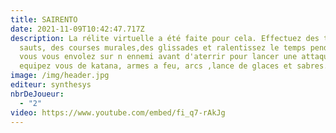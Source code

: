 ```yaml
---
title: SAIRENTO
date: 2021-11-09T10:42:47.717Z
description: La rélite virtuelle a été faite pour cela. Effectuez des triples
  sauts, des courses murales,des glissades et ralentissez le temps pendat que
  vous vous envolez sur n ennemi avant d'aterrir pour lancer une attaque d'armes
  equipez vous de katana, armes a feu, arcs ,lance de glaces et sabres.
image: /img/header.jpg
editeur: synthesys
nbrDeJoueur:
  - "2"
video: https://www.youtube.com/embed/fi_q7-rAkJg
---
```


